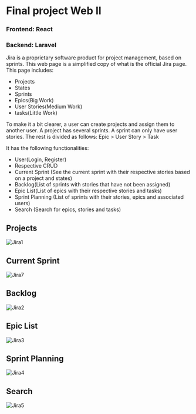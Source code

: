 # Final project Web II
### Frontend: React
### Backend: Laravel
Jira is a proprietary software product for project management, based on sprints.
This web page is a simplified copy of what is the official Jira page.
This page includes:
* Projects
* States
* Sprints
* Epics(Big Work)
* User Stories(Medium Work)
* tasks(Little Work)

To make it a bit clearer, a user can create projects and assign them to another user. A project has several sprints. A sprint can only have user stories. The rest is divided as follows:
Epic > User Story > Task

It has the following functionalities:
* User(Login, Register)
* Respective CRUD
* Current Sprint (See the current sprint with their respective stories based on a project and states)
* Backlog(List of sprints with stories that have not been assigned)
* Epic List(List of epics with their respective stories and tasks)
* Sprint Planning (List of sprints with their stories, epics and associated users)
* Search (Search for epics, stories and tasks)

## Projects
![Jira1](https://github.com/santiagomonterof/Jira/assets/108990849/46102cde-30ca-4cc8-9662-00a530cee249)

## Current Sprint
![Jira7](https://github.com/santiagomonterof/Jira/assets/108990849/0a66efd6-b99b-44e2-b8b5-8509771ff441)

## Backlog
![Jira2](https://github.com/santiagomonterof/Jira/assets/108990849/9b51e346-9010-4bfb-9601-a08de7216195)

## Epic List
![Jira3](https://github.com/santiagomonterof/Jira/assets/108990849/18ede94f-617a-4271-b1c0-732d7422f5ed)

## Sprint Planning
![Jira4](https://github.com/santiagomonterof/Jira/assets/108990849/37e96e2b-efa1-4d15-8661-91e60d25bf15)

## Search
![Jira5](https://github.com/santiagomonterof/Jira/assets/108990849/4a210d73-2ace-4a5f-9ef4-d73719d5fe7c)











